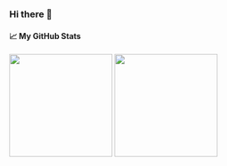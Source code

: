 ### Hi there 👋

<!--
**kidotuti/kidotuti** is a ✨ _special_ ✨ repository because its `README.md` (this file) appears on your GitHub profile.

Here are some ideas to get you started:

- 🔭 I’m currently working on ...
- 🌱 I’m currently learning ...
- 👯 I’m looking to collaborate on ...
- 🤔 I’m looking for help with ...
- 💬 Ask me about ...
- 📫 How to reach me: ...
- 😄 Pronouns: ...
- ⚡ Fun fact: ...
-->

#### &#x1f4c8; My GitHub Stats

<div>
<img align="center" src="https://github-readme-stats-one-bice.vercel.app/api?username=kidotuti&count_private=true&theme=tokyonight&show_icons=true&include_all_commits=true&role=OWNER,ORGANIZATION_MEMBER,COLLABORATOR" height="185px" /> 
<img align="center" src="https://github-readme-stats-one-bice.vercel.app/api/top-langs/?username=kidotuti&layout=compact&langs_count=8&theme=tokyonight&role=OWNER,COLLABORATOR" height="185px" /><div>
